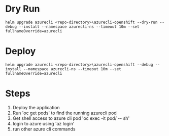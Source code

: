 # Dry Run
``
helm upgrade azurecli <repo-directory>\azurecli-openshift --dry-run --debug --install --namespace azurecli-ns --timeout 10m --set fullnameOverride=azurecli
``
  
# Deploy
``
helm upgrade azurecli <repo-directory>\azurecli-openshift --debug --install --namespace azurecli-ns --timeout 10m --set fullnameOverride=azurecli
``

# Steps

1. Deploy the application
2. Run 'oc get pods' to find the running azurecli pod
3. Get shell access to azure cli pod 'oc exec -it pod/<azurecli pod name> -- sh'
4. login to azure using 'az login'
5. run other azure cli commands
